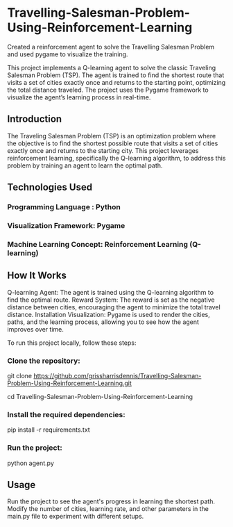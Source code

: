 # Travelling-Salesman-Problem-Using-Reinforcement-Learning
Created a reinforcement agent  to solve the Travelling Salesman Problem and used pygame to visualize the training.

This project implements a Q-learning agent to solve the classic Traveling Salesman Problem (TSP). The agent is trained to find the shortest route that visits a set of cities exactly once and returns to the starting point, optimizing the total distance traveled. The project uses the Pygame framework to visualize the agent’s learning process in real-time.

## Introduction
The Traveling Salesman Problem (TSP) is an optimization problem where the objective is to find the shortest possible route that visits a set of cities exactly once and returns to the starting city. This project leverages reinforcement learning, specifically the Q-learning algorithm, to address this problem by training an agent to learn the optimal path.

## Technologies Used
### Programming Language : Python
### Visualization Framework: Pygame
### Machine Learning Concept: Reinforcement Learning (Q-learning)

## How It Works
Q-learning Agent: The agent is trained using the Q-learning algorithm to find the optimal route.
Reward System: The reward is set as the negative distance between cities, encouraging the agent to minimize the total travel distance.
Installation
Visualization: Pygame is used to render the cities, paths, and the learning process, allowing you to see how the agent improves over time.

To run this project locally, follow these steps:
### Clone the repository:
git clone https://github.com/grissharrisdennis/Travelling-Salesman-Problem-Using-Reinforcement-Learning.git

cd Travelling-Salesman-Problem-Using-Reinforcement-Learning

### Install the required dependencies:
pip install -r requirements.txt
### Run the project:
python agent.py

## Usage
Run the project to see the agent's progress in learning the shortest path.
Modify the number of cities, learning rate, and other parameters in the main.py file to experiment with different setups.

